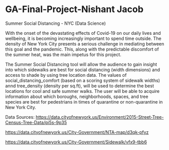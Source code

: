 # GA-Final-Project-Nishant Jacob
Summer Social Distancing - NYC (Data Science)

With the onset of the devastating effects of Covid-19 on our daily lives and wellbeing, it is becoming increasingly important to spend time outside. The density of New York City presents a serious challenge in mediating between this goal and the pandemic. This, along with the predictable discomfort of the summer heat, was the main impetus for this project.

The Summer Social Distancing tool will allow the audience to gain insight into which sidewalks are best for social distancing (width dimensions) and access to shade by using tree location data. The values of social_distancing_comfort (based on a scoring system of sidewalk widths) annd tree_density (density per sq.ft), will be used to determine the best locations for cool and safe summer walks. The user will be able to acquire information about which boroughs, neighborhoods, spaces, and tree species are best for pedestrians in times of quarantine or non-quarantine in New York City.

Data Sources:
https://data.cityofnewyork.us/Environment/2015-Street-Tree-Census-Tree-Data/pi5s-9p35

https://data.cityofnewyork.us/City-Government/NTA-map/d3qk-pfyz

https://data.cityofnewyork.us/City-Government/Sidewalk/vfx9-tbb6

